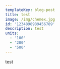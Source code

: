 ```yaml
---
templateKey: blog-post
title: test
image: /img/chemex.jpg
id: '1234898989456789'
description: test
units:
  - '100'
  - '200'
  - '500'
---
```

test

